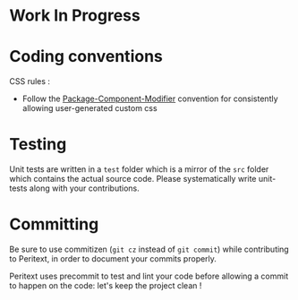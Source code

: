 Work In Progress
===

# Coding conventions

CSS rules :

* Follow the [Package-Component-Modifier](https://github.com/unicorn-standard/pacomo) convention for consistently allowing user-generated custom css

# Testing

Unit tests are written in a ``test`` folder which is a mirror of the ``src`` folder which contains the actual source code. Please systematically write unit-tests along with your contributions.

# Committing

Be sure to use commitizen (``git cz`` instead of ``git commit``) while contributing to Peritext, in order to document your commits properly.

Peritext uses precommit to test and lint your code before allowing a commit to happen on the code: let's keep the project clean !
